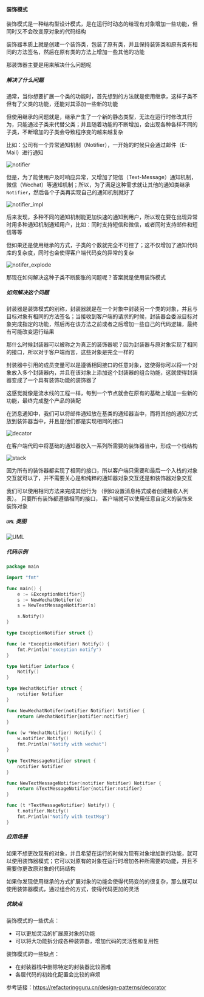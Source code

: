 #### 装饰模式

装饰模式是一种结构型设计模式，是在运行时动态的给现有对象增加一些功能，但同时又不会改变原对象的代码结构

装饰器本质上就是创建一个装饰类，包装了原有类，并且保持装饰类和原有类有相同的方法签名，然后在原有类的方法上增加一些其他的功能

那装饰器主要是用来解决什么问题呢

##### 解决了什么问题

通常，当你想要扩展一个类的功能时，首先想到的方法就是使用继承，这样子类不但有了父类的功能，还能对其添加一些新的功能

但使用继承的问题就是，继承产生了一个新的静态类型，无法在运行时修改其行为，只能通过子类来代替父类；并且随着功能的不断增加，会出现各种各样不同的子类，不断增加的子类会导致程序变的越来越复杂

比如：公司有一个异常通知机制（Notifier），一开始的时候只会通过邮件（E-Mail）进行通知

![notifier](notifier.png)

但是，为了能使用户及时响应异常，又增加了短信（Text-Message）通知机制，微信（Wechat）等通知机制；所以，为了满足这种需求就让其他的通知类继承`Notifier`，然后各个子类再实现自己的通知机制就好了

![notifier_impl](notifier_impl.png)

后来发现，多种不同的通知机制能更加快速的通知到用户，所以现在要在出现异常时用多种通知机制通知用户，比如：同时支持短信和微信，或者同时支持邮件和短信等等

但如果还是使用继承的方式，子类的个数就完全不可控了；这不仅增加了通知代码库的复杂度，同时也会使得客户端代码变的异常的复杂

![notifer_explode](notifer_explode.png)

那现在如何解决这种子类不断膨胀的问题呢？答案就是使用装饰模式

##### 如何解决这个问题

封装器是装饰模式的别称，封装器就是在一个对象中封装另一个类的对象，并且与目标对象有相同的方法签名；当接收到客户端的请求的时候，封装器会委派目标对象完成指定的功能，然后再在该方法之前或者之后增加一些自己的代码逻辑，最终有可能改变运行结果

那什么时候封装器可以被称之为真正的装饰器呢？因为封装器与原对象实现了相同的接口，所以对于客户端而言，这些对象是完全一样的

封装器中引用的成员变量可以是遵循相同接口的任意对象，这使得你可以将一个对象放入多个封装器内，并且在该对象上添加这个封装器的组合功能，这就使得封装器变成了一个具有装饰功能的装饰器了

这感觉就像是流水线的工程一样，每到一个节点就会在原有的基础上增加一些新的功能，最终完成整个产品的装配

在消息通知中，我们可以将邮件通知放在基类的通知器当中，而将其他的通知方式放到装饰器当中，并且是他们都是实现相同的接口

![decator](decator.png)

在客户端代码中将基础的通知器放入一系列所需要的装饰器当中，形成一个栈结构

![stack](stack.png)

因为所有的装饰器都实现了相同的接口，所以客户端只需要和最后一个入栈的对象交互就可以了，并不需要关心是和纯粹的通知器对象交互还是和装饰器对象交互

我们可以使用相同方法来完成其他行为 （例如设置消息格式或者创建接收人列表）。 只要所有装饰都遵循相同的接口， 客户端就可以使用任意自定义的装饰来装饰对象

##### `UML` 类图

![UML](UML.png)

##### 代码示例

```go
package main

import "fmt"

func main() {
	e := &ExceptionNotifier{}
	s := NewWechatNotifer(e)
	s = NewTextMessageNotifier(s)

	s.Notify()
}

type ExceptionNotifier struct {}

func (e *ExceptionNotifier) Notify() {
	fmt.Println("exception notify")
}

type Notifier interface {
	Notify()
}

type WechatNotifier struct {
	notifier Notifier
}

func NewWechatNotifer(notifier Notifier) Notifier {
	return &WechatNotifier{notifier:notifier}
}

func (w *WechatNotifier) Notify() {
	w.notifier.Notify()
	fmt.Println("Notify with wechat")
}

type TextMessageNotifier struct {
	notifier Notifier
}

func NewTextMessageNotifier(notifier Notifier) Notifier {
	return &TextMessageNotifier{notifier:notifier}
}

func (t *TextMessageNotifier) Notify() {
	t.notifier.Notify()
	fmt.Println("Notify with textMsg")
}

```

##### 应用场景

如果不想更改现有的对象，并且希望在运行的时候为现有对象增加新的功能，就可以使用装饰器模式；它可以对原有的对象在运行时增加各种所需要的功能，并且不需要你更改原对象的代码结构

如果你发现使用继承的方式扩展对象的功能会使得代码变的的很复杂，那么就可以使用装饰器模式，通过组合的方式，使得代码更加的灵活

##### 优缺点

装饰模式的一些优点：

- 可以更加灵活的扩展原对象的功能
- 可以将大功能拆分成各种装饰器，增加代码的灵活性和复用性

装饰模式的一些缺点：

- 在封装器栈中删除特定的封装器比较困难
- 各层代码的初始化配置会比较的麻烦

参考链接：https://refactoringguru.cn/design-patterns/decorator